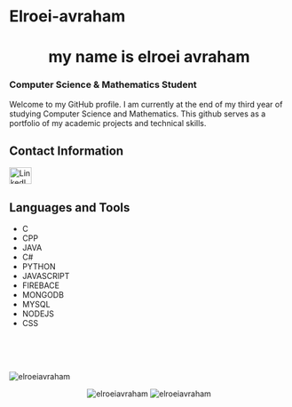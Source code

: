 # Elroei-avraham

<h1 align="center">my name is elroei avraham</h1>

### Computer Science & Mathematics Student

Welcome to my GitHub profile. I am currently at the end of my third year of studying Computer Science and Mathematics. This github serves as a portfolio of my academic projects and technical skills.

## Contact Information
<p align="left">
  <a href="https://www.linkedin.com/in/elroei-avraham/" target="blank">
    <img align="center" src="https://raw.githubusercontent.com/rahuldkjain/github-profile-readme-generator/master/src/images/icons/Social/linked-in-alt.svg" alt="LinkedIn" height="30" width="40" />
  </a>
</p>

## Languages and Tools
* C
* CPP
* JAVA
* C#
* PYTHON
* JAVASCRIPT
* FIREBACE
* MONGODB
* MYSQL
* NODEJS
* CSS

<br />
<br />
<br />
<!-- ## GitHub Statistics -->
<p align="left"> <img src="https://komarev.com/ghpvc/?username=elroei1avraham&label=Profile%20views&color=0e75b6&style=flat" alt="elroeiavraham" /> </p>

<div align="center">
 <img src="https://github-readme-stats.vercel.app/api/top-langs?username=elroei1avraham&show_icons=true&locale=en" alt="elroeiavraham" />
 <img src="https://github-readme-stats.vercel.app/api?username=elroei1avraham&show_icons=true&locale=en" alt="elroeiavraham" />
</div>
